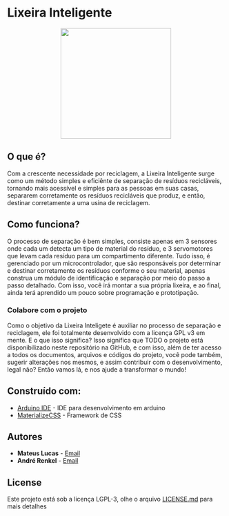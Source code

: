 # Lixeira Inteligente

<p align="center">
  <img width="256" height="256" src="https://lixeirainteligente.com/assets/img/componentes/favicon.png">
</p>

## O que é?

Com a crescente necessidade por reciclagem, a Lixeira Inteligente surge como um método simples e eficiênte de separação de resíduos recicláveis, tornando mais acessível e simples para as pessoas em suas casas, separarem corretamente os resíduos recicláveis que produz, e então, destinar corretamente a uma usina de reciclagem.

## Como funciona?
O processo de separação é bem simples, consiste apenas em 3 sensores onde cada um detecta um tipo de material do resíduo, e 3 servomotores que levam cada resíduo para um compartimento diferente. Tudo isso, é gerenciado por um microcontrolador, que são responsáveis por determinar e destinar corretamente os resíduos conforme o seu material, apenas construa um módulo de identificação e separação por meio do passo a passo detalhado. Com isso, você irá montar a sua própria lixeira, e ao final, ainda terá aprendido um pouco sobre programação e prototipação.

### Colabore com o projeto

Como o objetivo da Lixeira Inteligete é auxiliar no processo de separação e reciclagem, ele foi totalmente desenvolvido com a licença GPL v3 em mente. E o que isso significa? Isso significa que TODO o projeto está disponibilizado neste repositório na GitHub, e com isso, além de ter acesso a todos os documentos, arquivos e códigos do projeto, você pode também, sugerir alterações nos mesmos, e assim contribuir com o desenvolvimento, legal não? Então vamos lá, e nos ajude a transformar o mundo!

## Construído com:

* [Arduino IDE](https://www.arduino.cc/en/main/software) - IDE para desenvolvimento em arduino
* [MaterializeCSS](https://materializecss.com/) - Framework de CSS

## Autores

* **Mateus Lucas**  - [Email](mailto:mateus@lixeirainteligente.com)
* **André Renkel** - [Email](mailto:andre@lixeirainteligente.com)

## License

Este projeto está sob a licença LGPL-3, olhe o arquivo [LICENSE.md](LICENSE.md) para mais detalhes

